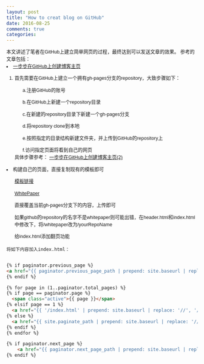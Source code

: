 ```yaml
---
layout: post
title: "How to creat blog on GitHub"
date: 2016-08-25
comments: true
categories:
---
```


<head>
	<meta http-equiv="Content-Type" content="text/html; charset=utf-8" />
	<style type="text/css">
	#customers
		{
		font-family:"Trebuchet MS", Arial, Helvetica, sans-serif;
		width:100%;
		text-align:left;
		font-size:0.9em;
		line-height:1.5;
		}
	ul
		{
		list-style-type: disc;
		list-style-position: inside;		
		}
	</style>
</head>

<div class="css-full-post-content js-full-post-content" id="customers">
本文讲述了笔者在GitHub上建立简单网页的过程，最终达到可以发送文章的效果。
参考的文章包括：
<li><a href="http://www.pchou.info/ssgithubPage/2013-01-03-build-github-blog-page-01.html"> 一步步在GitHub上创建博客主页</a></li>

<ol>
<li>首先需要在GitHub上建立一个拥有gh-pages分支的repository，大致步骤如下：</li>
	<ul>a.注册GitHub的账号</ul>
	<ul>b.在GitHub上新建一个repository目录</ul>
	<ul>c.在新建的repository目录下新建一个gh-pages分支</ul>
	<ul>d.将repository clone到本地</ul>
	<ul>e.按照指定的目录结构新建文件夹，并上传到GitHub的repository上</ul>
	<ul>f.访问指定页面将看到自己的网页</ul>
具体步骤参考：
<a href="http://www.pchou.info/ssgithubPage/2013-01-05-build-github-blog-page-02.html"> 一步步在GitHub上创建博客主页(2)</a>

</ol>

<li>构建自己的页面，直接复制现有的模板即可</li>
	<ul><a href="http://jekyllthemes.org/">模板链接</a></ul>
	<ul><a href="http://jekyllthemes.org/themes/white-paper/">WhitePaper</a></ul>
	<ul>直接覆盖当前gh-pages分支下的内容，上传即可</ul>	<ul>如果github的repository的名字不是whitepaper则可能出错，在header.html和index.html中修改下，将/whitepaper改为/yourRepoName</ul>
	<ul>给index.html添加翻页功能</ul>

</div>
	
	将如下内容加入index.html：
	
```html

{% if paginator.previous_page %}
<a href="{{ paginator.previous_page_path | prepend: site.baseurl | replace: '//', '/' }}"Previous</a>
{% endif %}

{% for page in (1..paginator.total_pages) %}
{% if page == paginator.page %}
  <span class="active">{{ page }}</span>
{% elsif page == 1 %}
  <a href="{{ '/index.html' | prepend: site.baseurl | replace: '//', '/' }}">{{ page }}</a>
{% else %}
  <a href="{{ site.paginate_path | prepend: site.baseurl | replace: '//', '/' | replace: ':num', page }}">{{ page }}</a>
{% endif %}
{% endfor %}

{% if paginator.next_page %}
    <a href="{{ paginator.next_page_path | prepend: site.baseurl | replace: '//', '/' }}">Next</a>
{% endif %}
```
